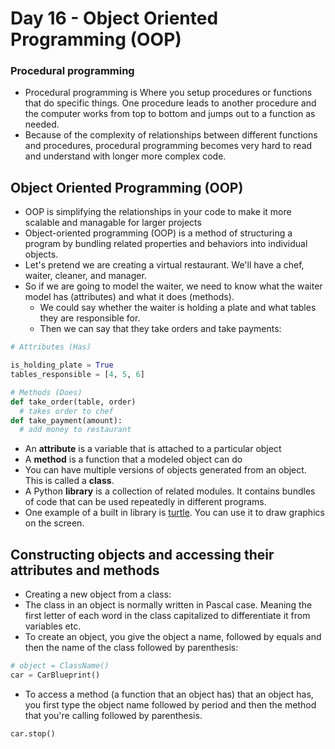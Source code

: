 # Day 16 - Object Oriented Programming (OOP)

### Procedural programming
- Procedural programming is Where you setup procedures or functions that do specific things. One procedure leads to another procedure and the computer works from top to bottom and jumps out to a function as needed.
- Because of the complexity of relationships between different functions and procedures, procedural programming becomes very hard to read and understand with longer more complex code.

## Object Oriented Programming (OOP)
- OOP is simplifying the relationships in your code to make it more scalable and managable for larger projects
- Object-oriented programming (OOP) is a method of structuring a program by bundling related properties and behaviors into individual objects. 
- Let's pretend we are creating a virtual restaurant. We'll have a chef, waiter, cleaner, and manager.
- So if we are going to model the waiter, we need to know what the waiter model has (attributes) and what it does (methods).
   + We could say whether the waiter is holding a plate and what tables they are responsible for.
   + Then we can say that they take orders and take payments:
```python
# Attributes (Has)

is_holding_plate = True
tables_responsible = [4, 5, 6]

# Methods (Does)
def take_order(table, order)
  # takes order to chef
def take_payment(amount):
  # add money to restaurant
```
- An **attribute** is a variable that is attached to a particular object
- A **method** is a function that a modeled object can do
- You can have multiple versions of objects generated from an object. This is called a **class**.
- A Python **library** is a collection of related modules. It contains bundles of code that can be used repeatedly in different programs.
- One example of a built in library is [turtle](https://docs.python.org/3/library/turtle.html). You can use it to draw graphics on the screen.

## Constructing objects and accessing their attributes and methods
- Creating a new object from a class:
- The class in an object is normally written in Pascal case. Meaning the first letter of each word in the class capitalized to differentiate it from variables etc.
- To create an object, you give the object a name, followed by equals and then the name of the class followed by parenthesis:
```python
# object = ClassName()
car = CarBlueprint()
```
- To access a method (a function that an object has) that an object has, you first type the object name followed by period and then the method that you're calling followed by parenthesis.
```python
car.stop()
```





